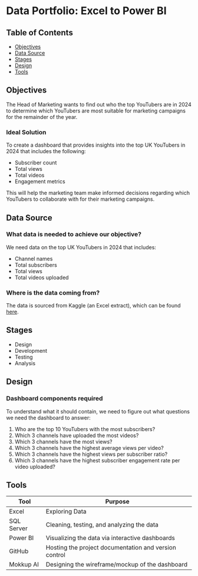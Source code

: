 # Data Portfolio: Excel to Power BI

## Table of Contents
- [Objectives](#objectives)
- [Data Source](#data-source)
- [Stages](#stages)
- [Design](#design)
- [Tools](#tools)

## Objectives
The Head of Marketing wants to find out who the top YouTubers are in 2024 to determine which YouTubers are most suitable for marketing campaigns for the remainder of the year.

### Ideal Solution
To create a dashboard that provides insights into the top UK YouTubers in 2024 that includes the following:
- Subscriber count
- Total views
- Total videos
- Engagement metrics

This will help the marketing team make informed decisions regarding which YouTubers to collaborate with for their marketing campaigns.

## Data Source
### What data is needed to achieve our objective?
We need data on the top UK YouTubers in 2024 that includes:
- Channel names
- Total subscribers
- Total views
- Total videos uploaded

### Where is the data coming from?
The data is sourced from Kaggle (an Excel extract), which can be found [here](https://www.kaggle.com/datasets/bhavyadhingra00020/top-100-social-media-influencers-2024-countrywise?resource=download).

## Stages
- Design
- Development
- Testing
- Analysis

## Design
### Dashboard components required
To understand what it should contain, we need to figure out what questions we need the dashboard to answer:
1. Who are the top 10 YouTubers with the most subscribers?
2. Which 3 channels have uploaded the most videos?
3. Which 3 channels have the most views?
4. Which 3 channels have the highest average views per video?
5. Which 3 channels have the highest views per subscriber ratio?
6. Which 3 channels have the highest subscriber engagement rate per video uploaded?

## Tools

| Tool | Purpose
 --- | ---
| Excel | Exploring Data |
|  SQL Server | Cleaning, testing, and analyzing the data |
| Power BI | Visualizing the data via interactive dashboards |
| GitHub | Hosting the project documentation and version control |
| Mokkup AI | Designing the wireframe/mockup of the dashboard | 

